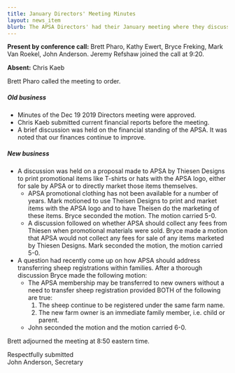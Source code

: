 ```yaml
---
title: January Directors' Meeting Minutes
layout: news_item
blurb: The APSA Directors' had their January meeting where they discussed promotional materials and registration transfers.
---
```


**Present by conference call:** Brett Pharo, Kathy Ewert, Bryce Freking, Mark Van Roekel, John Anderson.  Jeremy Refshaw joined the call at 9:20.

**Absent:** Chris Kaeb


Brett Pharo called the meeting to order.


##### Old business
* Minutes of the Dec 19 2019 Directors meeting were approved.
* Chris Kaeb submitted current financial reports before the meeting.
* A brief discussion was held on the financial standing of the APSA.  It was noted that our finances continue to improve.

##### New business
* A discussion was held on a proposal made to APSA by Thiesen Designs to print promotional items like T-shirts or hats with the APSA logo, either for sale by APSA or to directly market those items themselves.
  - APSA promotional clothing has not been available for a number of years. Mark motioned to use Theisen Designs to print and market items with the APSA logo and to have Theisen do the marketing of these items. Bryce seconded the motion.  The motion carried 5-0.
  - A discussion followed on whether APSA should collect any fees from Thiesen when promotional materials were sold. Bryce made a motion that APSA would not collect any fees for sale of any items marketed by Thiesen Designs. Mark seconded the motion, the motion carried 5-0.
* A question had recently come up on how APSA should address transferring sheep registrations within families. After a thorough discussion Bryce made the following motion:
  - The APSA membership may be transferred to new owners without a need to transfer sheep registration provided BOTH of the following are true:
    1. The sheep continue to be registered under the same farm name.
    1. The new farm owner is an immediate family member, i.e. child or parent.
  - John seconded the motion and the motion carried 6-0.


Brett adjourned the meeting at 8:50 eastern time.

Respectfully submitted <br>
John Anderson, Secretary
